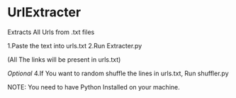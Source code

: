 # UrlExtracter
Extracts All Urls from .txt files


1.Paste the text into urls.txt
2.Run Extracter.py

(All The links will be present in urls.txt)

*Optional*
4.If You want to random shuffle the lines in urls.txt, Run shuffler.py

NOTE: You need to have Python Installed on your machine.